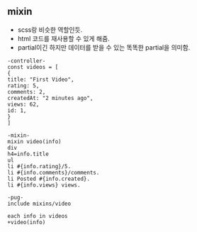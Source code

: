 ## mixin
- scss랑 비슷한 역할인듯.
- html 코드를 재사용할 수 있게 해줌.
- partial이긴 하지만 데이터를 받을 수 있는 똑똑한 partial을 의미함.

```
-controller-
const videos = [
{
title: "First Video",
rating: 5,
comments: 2,
createdAt: "2 minutes ago",
views: 62,
id: 1,
}
]

-mixin-
mixin video(info)
div
h4=info.title
ul
li #{info.rating}/5.
li #{info.comments}/comments.
li Posted #{info.created}.
li #{info.views} views.

-pug-
include mixins/video

each info in videos
+video(info)
```
